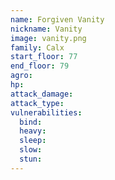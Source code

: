 ```yaml
---
name: Forgiven Vanity
nickname: Vanity
image: vanity.png
family: Calx
start_floor: 77
end_floor: 79
agro: 
hp: 
attack_damage: 
attack_type: 
vulnerabilities:
  bind: 
  heavy: 
  sleep: 
  slow: 
  stun: 
---
```

